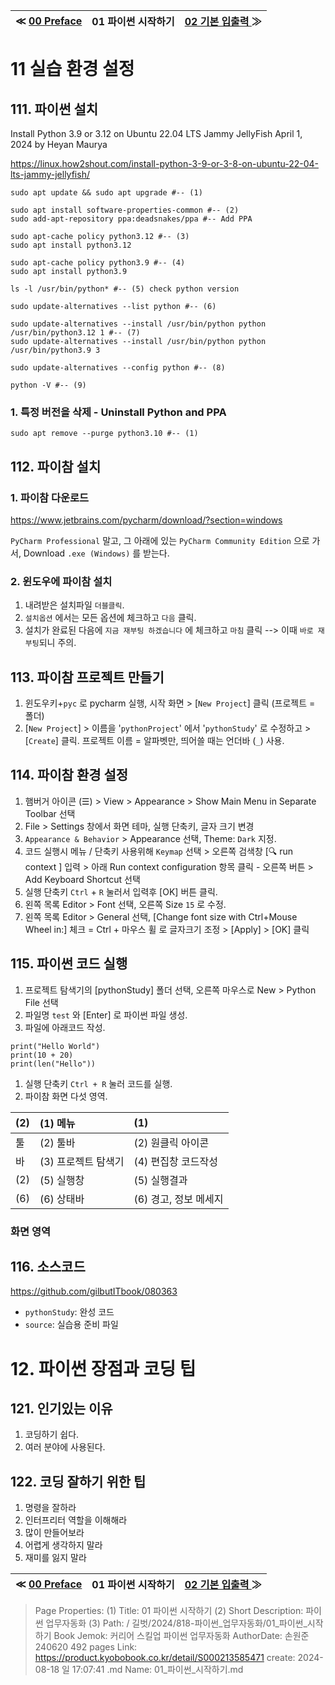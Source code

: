 
| ≪ [ 00 Preface ](/길벗/2024/818-파이썬_업무자동화/00_Preface) | 01 파이썬 시작하기 | [ 02 기본 입출력 ](/길벗/2024/818-파이썬_업무자동화/02_기본_입출력) ≫ |
|:----:|:----:|:----:|

# 11 실습 환경 설정

## 111. 파이썬 설치

Install Python 3.9 or 3.12 on Ubuntu 22.04 LTS Jammy JellyFish April 1, 2024 by Heyan Maurya

https://linux.how2shout.com/install-python-3-9-or-3-8-on-ubuntu-22-04-lts-jammy-jellyfish/

```
sudo apt update && sudo apt upgrade #-- (1)

sudo apt install software-properties-common #-- (2)
sudo add-apt-repository ppa:deadsnakes/ppa #-- Add PPA

sudo apt-cache policy python3.12 #-- (3)
sudo apt install python3.12

sudo apt-cache policy python3.9 #-- (4)
sudo apt install python3.9

ls -l /usr/bin/python* #-- (5) check python version

sudo update-alternatives --list python #-- (6)

sudo update-alternatives --install /usr/bin/python python /usr/bin/python3.12 1 #-- (7)
sudo update-alternatives --install /usr/bin/python python /usr/bin/python3.9 3

sudo update-alternatives --config python #-- (8)

python -V #-- (9)
```

### 1. 특정 버전을 삭제 - Uninstall Python and PPA
```
sudo apt remove --purge python3.10 #-- (1)
```

## 112. 파이참 설치

### 1. 파이참 다운로드

https://www.jetbrains.com/pycharm/download/?section=windows

`PyCharm Professional` 말고,
그 아래에 있는 `PyCharm Community Edition` 으로 가서,
Download `.exe (Windows)` 를 받는다.

### 2. 윈도우에 파이참 설치

1. 내려받은 설치파일 `더블클릭`.
1. `설치옵션` 에서는 모든 옵션에 체크하고 `다음` 클릭.
1. 설치가 완료된 다음에 `지금 재부팅 하겠습니다` 에 체크하고 `마침` 클릭 --> 이때 `바로 재부팅`되니 주의.

## 113. 파이참 프로젝트 만들기

1. 윈도우키+`pyc` 로 pycharm 실행, 시작 화면 > [`New Project`] 클릭 (프로젝트 = 폴더)
1. [`New Project`] > 이름을 '`pythonProject`' 에서 '`pythonStudy`' 로 수정하고 > [`Create`] 클릭.
프로젝트 이름 = 알파벳만, 띄어쓸 때는 언더바 (`_`) 사용.

## 114. 파이참 환경 설정

1. 햄버거 아이콘 (☰) > View > Appearance > Show Main Menu in Separate Toolbar 선택
1. File > Settings 창에서 화면 테마, 실행 단축키, 글자 크기 변경
1. `Appearance & Behavior` > Appearance 선택, Theme: `Dark` 지정.
1. 코드 실행시 메뉴 / 단축키 사용위해 `Keymap` 선택 > 오른쪽 검색창 [🔍 run context ] 입력 > 아래 Run context configuration 항목 클릭 - 오른쪽 버튼 > Add Keyboard Shortcut 선택
1. 실행 단축키 `Ctrl` + `R` 눌러서 입력후 [OK] 버튼 클릭.
1. 왼쪽 목록 Editor > Font 선택, 오른쪽 Size `15` 로 수정.
1. 왼쪽 목록 Editor > General 선택, [Change font size with Ctrl+Mouse Wheel in:] 체크 = Ctrl + 마우스 휠 로 글자크기 조정 > [Apply] > [OK] 클릭

## 115. 파이썬 코드 실행

1. 프로젝트 탐색기의 [pythonStudy] 폴더 선택, 오른쪽 마우스로 New > Python File 선택
1. 파일명 `test` 와 [Enter] 로 파이썬 파일 생성.
1. 파일에 아래코드 작성.
```
print("Hello World")
print(10 + 20)
print(len("Hello"))
```
1. 실행 단축키 `Ctrl + R` 눌러 코드를 실행.
1. 파이참 화면 다섯 영역.

| (2) | (1) 메뉴 | (1) |
|:----|:----|:----|
| 툴  | (2) 툴바 | (2) 원클릭 아이콘 |
| 바  | (3) 프로젝트 탐색기 | (4) 편집창 코드작성 |
| (2) | (5) 실행창 | (5) 실행결과 |
| (6) | (6) 상태바 | (6) 경고, 정보 메세지 |

### 화면 영역

## 116. 소스코드

https://github.com/gilbutITbook/080363

- `pythonStudy`: 완성 코드
- `source`: 실습용 준비 파일

# 12. 파이썬 장점과 코딩 팁

## 121. 인기있는 이유

1. 코딩하기 쉽다.
1. 여러 분야에 사용된다.

## 122. 코딩 잘하기 위한 팁

1. 명령을 잘하라
1. 인터프리터 역할을 이해해라
1. 많이 만들어보라
1. 어렵게 생각하지 말라
1. 재미를 잃지 말라



| ≪ [ 00 Preface ](/길벗/2024/818-파이썬_업무자동화/00_Preface) | 01 파이썬 시작하기 | [ 02 기본 입출력 ](/길벗/2024/818-파이썬_업무자동화/02_기본_입출력) ≫ |
|:----:|:----:|:----:|

> Page Properties:
> (1) Title: 01 파이썬 시작하기
> (2) Short Description: 파이썬 업무자동화
> (3) Path: / 길벗/2024/818-파이썬_업무자동화/01_파이썬_시작하기
> Book Jemok: 커리어 스킬업 파이썬 업무자동화
> AuthorDate: 손원준 240620 492 pages
> Link: https://product.kyobobook.co.kr/detail/S000213585471
> create: 2024-08-18 일 17:07:41
> .md Name: 01_파이썬_시작하기.md

